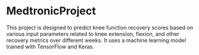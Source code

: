 # MedtronicProject

This project is designed to predict knee function recovery scores based on various input parameters related to knee extension, flexion, and other recovery metrics over different weeks. It uses a machine learning model trained with TensorFlow and Keras.
